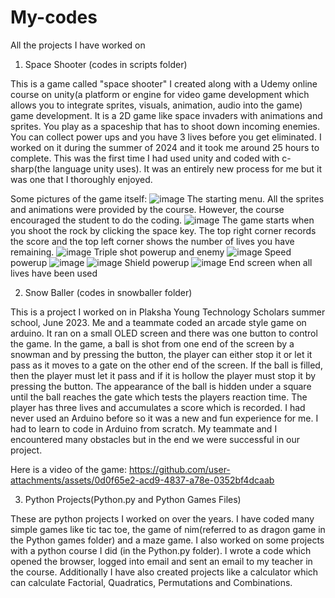 # My-codes
All the projects I have worked on

1) Space Shooter (codes in scripts folder)

This is a game called "space shooter" I created along with a Udemy online course on unity(a platform or engine for video game development which allows you to integrate sprites, visuals, animation, audio into the game) game development. It is a 2D game like space invaders with animations and sprites. You play as a spaceship that has to shoot down incoming enemies. You can collect power ups and you have 3 lives before you get eliminated. I worked on it during the summer of 2024 and it took me around 25 hours to complete. This was the first time I had used unity and coded with c-sharp(the language unity uses). It was an entirely new process for me but it was one that I thoroughly enjoyed.

 Some pictures of the game itself:
![image](https://github.com/user-attachments/assets/f81d5415-7f04-4959-b1f4-c855094323d2)
The starting menu. All the sprites and animations were provided by the course. However, the course encouraged the student to do the coding.
![image](https://github.com/user-attachments/assets/8a39ef85-1441-45c7-b4ce-da7d11b29450)
The game starts when you shoot the rock by clicking the space key. The top right corner records the score and the top left corner shows the number of lives you have remaining.
![image](https://github.com/user-attachments/assets/8ff69293-55a1-4393-95f5-394014df0f74)
Triple shot powerup and enemy
![image](https://github.com/user-attachments/assets/490eb75f-9689-4775-a0d8-5a9fd869fa30)
Speed powerup
![image](https://github.com/user-attachments/assets/e4db3e7b-6113-4bf7-97fc-77efee248646)
![image](https://github.com/user-attachments/assets/1fc29043-41cb-465a-8ac0-c30e1f2926b3)
Shield powerup 
![image](https://github.com/user-attachments/assets/9877d52e-3ffe-4528-87ba-1084b28d3d98)
End screen when all lives have been used

2) Snow Baller (codes in snowballer folder)

This is a project I worked on in Plaksha Young Technology Scholars summer school, June 2023. Me and a teammate coded an arcade style game on arduino. It ran on a small OLED screen and there was one button to control the game. In the game, a ball is shot from one end of the screen  by a snowman and by pressing the button, the player can either stop it or let it pass as it moves to a gate on  the other end of the screen. If the ball is filled, then the player must let it pass and if it is hollow the player must stop it by pressing the button. The appearance of the ball is hidden under a square until the ball reaches the gate which tests the players reaction time. The player has three lives and accumulates a score which is recorded. I had never used an Arduino before so it was a new and fun experience for me. I had to learn to code in Arduino from scratch. My teammate and I encountered many obstacles but in the end we were successful in our project. 

Here is a video of the game:
https://github.com/user-attachments/assets/0d0f65e2-acd9-4837-a78e-0352bf4dcaab

3) Python Projects(Python.py and Python Games Files)
   
These are python projects I worked on over the years. I have coded many simple games like tic tac toe, the game of nim(referred to as dragon game in the Python games folder) and a maze game. I also worked on some projects with a python course I did (in the Python.py folder). I wrote a code which opened the browser, logged into email and sent an email to my teacher in the course. Additionally I have also created projects like a calculator which can calculate Factorial, Quadratics, Permutations and Combinations. 
